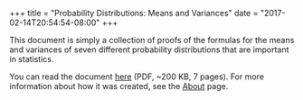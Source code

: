 +++
title = "Probability Distributions: Means and Variances"
date = "2017-02-14T20:54:54-08:00"
+++

This document is simply a collection of proofs of the formulas for the
means and variances of seven different probability distributions that
are important in statistics.

You can read the document [here] (PDF, ~200 KB, 7 pages). For more
information about how it was created, see the [About] page.

[here]: /files/ProbabilityDistributionsMeansAndVariances.pdf
[about]: /articles/about-this-site

